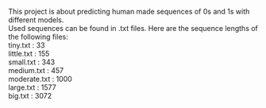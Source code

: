 This project is about predicting human made sequences of 0s and 1s with different models.   
Used sequences can be found in .txt files. Here are the sequence lengths of the following files:  
tiny.txt : 33  
little.txt : 155  
small.txt : 343  
medium.txt : 457  
moderate.txt : 1000  
large.txt : 1577  
big.txt : 3072  

